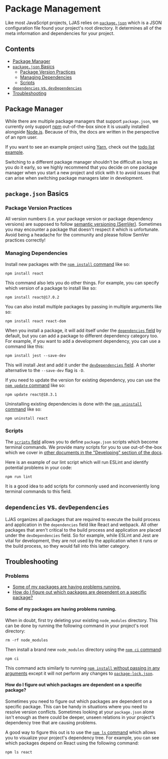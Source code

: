 # Package Management

Like most JavaScript projects, LJAS relies on [`package.json`](https://docs.npmjs.com/cli/v10/configuring-npm/package-json) which is a JSON configuration file found your project's root directory. It determines all of the meta information and dependencies for your project.

## Contents

-   [Package Manager](#package-manager)
-   [`package.json` Basics](#packagejson-basics)
    -   [Package Version Practices](#package-version-practices)
    -   [Managing Dependencies](#managing-dependencies)
    -   [Scripts](#scripts)
-   [`dependencies` vs. `devDependencies`](#dependencies-vs-devdependencies)
-   [Troubleshooting](#troubleshooting)

## Package Manager

While there are multiple package managers that support `package.json`, we currently only support [npm](https://npmjs.com) out-of-the-box since it is usually installed alongside [Node.js](https://nodejs.org). Because of this, the docs are written in the perspective of an npm user.

If you want to see an example project using [Yarn](https://yarnpkg.com), check out the [todo list example](../../examples/todo-list).

Switching to a different package manager shouldn't be difficult as long as you do it early, so we highly recommend that you decide on one package manager when you start a new project and stick with it to avoid issues that can arise when switching package managers later in development.

## `package.json` Basics

### Package Version Practices

All version numbers (i.e. your package version or package dependency versions) are supposed to follow [semantic versioning (SemVer)](https://semver.org). Sometimes you may encounter a package that doesn't respect it which is unfortunate. Avoid being a headache for the community and please follow SemVer practices correctly!

### Managing Dependencies

Install new packages with the [`npm install` command](https://docs.npmjs.com/cli/v6/commands/npm-install) like so:

```console
npm install react
```

This command also lets you do other things. For example, you can specify which version of a package to install like so:

```console
npm install react@17.0.2
```

You can also install multiple packages by passing in multiple arguments like so:

```console
npm install react react-dom
```

When you install a package, it will add itself under the [`dependencies` field](https://docs.npmjs.com/cli/v10/configuring-npm/package-json#dependencies) by default, but you can add a package to different dependency category too. For example, if you want to add a development dependency, you can use a command like this:

```console
npm install jest --save-dev
```

This will install Jest and add it under the [`devDependencies` field](https://docs.npmjs.com/cli/v10/configuring-npm/package-json#devdependencies). A shorter alternative to the `--save-dev` flag is `-D`.

If you need to update the version for existing dependency, you can use the [`npm update` command](https://docs.npmjs.com/cli/v10/commands/npm-update) like so:

```console
npm update react@18.3.1
```

Uninstalling existing dependencies is done with the [`npm uninstall` command](https://docs.npmjs.com/cli/v6/commands/npm-uninstall) like so:

```console
npm uninstall react
```

### Scripts

The [`scripts` field](https://docs.npmjs.com/cli/v10/configuring-npm/package-json#scripts) allows you to define `package.json` scripts which become terminal commands. We provide many scripts for you to use out-of-the-box which we cover in [other documents in the "Developing" section of the docs](../developing).

Here is an example of our lint script which will run ESLint and identify potential problems in your code:

```console
npm run lint
```

It is a good idea to add scripts for commonly used and inconveniently long terminal commands to this field.

## `dependencies` vs. `devDependencies`

LJAS organizes all packages that are required to execute the build process and application in the `dependencies` field like React and webpack. All other packages that aren't critical to the build process and application are placed under the `devDependencies` field. So for example, while ESLint and Jest are vital for development, they are not used by the application when it runs or the build process, so they would fall into this latter category.

## Troubleshooting

### Problems

-   [Some of my packages are having problems running.](#some-of-my-packages-are-having-problems-running)
-   [How do I figure out which packages are dependent on a specific package?](#how-do-i-figure-out-which-packages-are-dependent-on-a-specific-package)

#### Some of my packages are having problems running.

When in doubt, first try deleting your existing `node_modules` directory. This can be done by running the following command in your project's root directory:

```console
rm -rf node_modules
```

Then install a brand new `node_modules` directory using the [`npm ci` command](https://docs.npmjs.com/cli/v10/commands/npm-ci):

```console
npm ci
```

This command acts similarly to running [`npm install` without passing in any arguments](https://docs.npmjs.com/cli/v10/commands/npm-install#description) except it will not perform any changes to [`package-lock.json`](https://docs.npmjs.com/cli/v10/configuring-npm/package-lock-json).

#### How do I figure out which packages are dependent on a specific package?

Sometimes you need to figure out which packages are dependent on a specific package. This can be handy in situations where you need to resolve version conflicts. Sometimes looking at your `package.json` alone isn't enough as there could be deeper, unseen relations in your project's dependency tree that are causing problems.

A good way to figure this out is to use the [`npm ls` command](https://docs.npmjs.com/cli/v6/commands/npm-ls) which allows you to visualize your project's dependency tree. For example, you can see which packages depend on React using the following command:

```console
npm ls react
```
